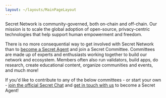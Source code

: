 ```yaml
---
layout: ~/layouts/MainPageLayout
---
```


<template v-slot:title>

## Secret Network Committees

</template>

<slim-column>

Secret Network is community-governed, both on-chain and off-chain. Our mission is to scale the global adoption of open-source, privacy-centric technologies that help support human empowerment and freedom.

There is no more consequential way to get involved with Secret Network than to [become a Secret Agent](https://airtable.com/shr6FPA7SW6p2gDTY) and join a Secret Committee. Committees are made up of experts and enthusiasts working together to build our network and ecosystem. Members often also run validators, build apps, do research, create educational content, organize communities and events, and much more!

If you'd like to contribute to any of the below committees - or start your own - [join the official Secret Chat](https://chat.scrt.network) and [get in touch with us](https://airtable.com/shr6FPA7SW6p2gDTY) to become a Secret Agent!

</slim-column>

<card-holder>

<committee-card orange>

<template v-slot:header>

### Devs

Meetings

Mondays, 5pm UTC

[Join](https://airtable.com/shr6FPA7SW6p2gDTY)

</template>

<template v-slot:body>

##### Purpose

Engineering a secret source of truth.

##### Goals

- Onboarding valuable contributors
- Building useful secret apps together

##### Responsibilities

Improving documentation for developers.

##### Initiatives

Hackathons.

</template>

</committee-card>

<committee-card green>

<template v-slot:header>

### Education

Meetings

Thursdays, 4pm UTC

[Join](https://airtable.com/shr6FPA7SW6p2gDTY)

</template>

<template v-slot:body>

##### Purpose

Helping anyone understand the importance of programmable privacy.

##### Goals

- Producing relevant and accessible content.
- Clarifying Secret Network and our technologies.
- Advancing privacy as a public good.

##### Responsibilities

Creating effective content efficiently.

##### Initiatives

Secret Foundation Wiki.

</template>

</committee-card>

<committee-card purple>

<template v-slot:header>

### Awareness

Meetings

Mondays, 4pm UTC

[Join](https://airtable.com/shr6FPA7SW6p2gDTY)

</template>

<template v-slot:body>

##### Purpose

Amplifying our network and our materials in order to drive adoption and community growth.

##### Goals

- Increasing Secret awareness.
- Identifying important channels and communities.
- Connecting with high-leverage individuals and organizations.

##### Responsibilities

Disseminating and amplifying relevant content.

##### Initiatives

- Secret branding.
- Community outreach.
- Supporting Sharing Secrets and other content initiatives.

</template>

</committee-card>

<committee-card blue>

<template v-slot:header>

### Puzzle

Meetings

Tuesdays 4PM UTC

[Join](https://airtable.com/shr6FPA7SW6p2gDTY)

</template>

<template v-slot:body>

##### Purpose

To facilitate opportunities for collaboration between the community and Puzzle. 

##### Goals

- Collect feedback and feature requests for Puzzle.
- Determine the biggest pain points users are having with Puzzle.
- Implement features that empower users, committees, and other ecosystem participants.

##### Responsibilities

Making sure Puzzle develpment continues to fullfil community needs.

</template>

</committee-card>

<committee-card red>

<template v-slot:header>

### Governance

Meetings

Wednesdays, 4pm UTC

[Join](https://airtable.com/shr6FPA7SW6p2gDTY)

</template>

<template v-slot:body>

##### Purpose

Facilitating coordination of Secret Network participants.

##### Goals

- Promoting transparent collaboration.
- Inviting everyone to join our community.
- Communicating about proposals, voting, etc.

##### Responsibilities

Making decisions cooperatively.

##### Initiatives

Discussing project updates and governance issues.

</template>

</committee-card>

<committee-card blue>

<template v-slot:header>

### Website / Design

Meetings

Fridays, 4pm UTC

[Join](https://airtable.com/shr6FPA7SW6p2gDTY)

</template>

<template v-slot:body>

##### Purpose

- To oversee ongoing build and maintainence of scrt.network

##### Goals

- An ongoing website and design roadmap
- Weekly reviews of current build and of latest Figma's
- An engaged group of members that represents the community as a whole

##### Responsibilities

- Provide a link between the broader community and the website developers and designers
- Provide ideation and feedback for developers and designers
- Provide community endorsement for website and design initiatives, both volunteer and paid
- Provide oversight of community fund spends for the website

</template>

</committee-card>

</card-holder>

